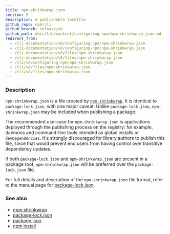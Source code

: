 ```yaml
---
title: npm-shrinkwrap.json
section: 5
description: A publishable lockfile
github_repo: npm/cli
github_branch: release/v8
github_path: docs/lib/content/configuring-npm/npm-shrinkwrap-json.md
redirect_from:
  - /cli-documentation/v8/configuring-npm/npm-shrinkwrap-json
  - /cli-documentation/v8/configuring-npm/npm-shrinkwrap.json
  - /cli-documentation/v8/files/npm-shrinkwrap-json
  - /cli-documentation/v8/files/npm-shrinkwrap.json
  - /cli/v8/configuring-npm/npm-shrinkwrap.json
  - /cli/v8/files/npm-shrinkwrap-json
  - /cli/v8/files/npm-shrinkwrap.json
---
```


### Description

`npm-shrinkwrap.json` is a file created by [`npm
shrinkwrap`](/cli/v8/commands/npm-shrinkwrap). It is identical to
`package-lock.json`, with one major caveat: Unlike `package-lock.json`,
`npm-shrinkwrap.json` may be included when publishing a package.

The recommended use-case for `npm-shrinkwrap.json` is applications deployed
through the publishing process on the registry: for example, daemons and
command-line tools intended as global installs or `devDependencies`. It's
strongly discouraged for library authors to publish this file, since that
would prevent end users from having control over transitive dependency
updates.

If both `package-lock.json` and `npm-shrinkwrap.json` are present in a
package root, `npm-shrinkwrap.json` will be preferred over the
`package-lock.json` file.

For full details and description of the `npm-shrinkwrap.json` file format,
refer to the manual page for
[package-lock.json](/cli/v8/configuring-npm/package-lock-json).

### See also

* [npm shrinkwrap](/cli/v8/commands/npm-shrinkwrap)
* [package-lock.json](/cli/v8/configuring-npm/package-lock-json)
* [package.json](/cli/v8/configuring-npm/package-json)
* [npm install](/cli/v8/commands/npm-install)
